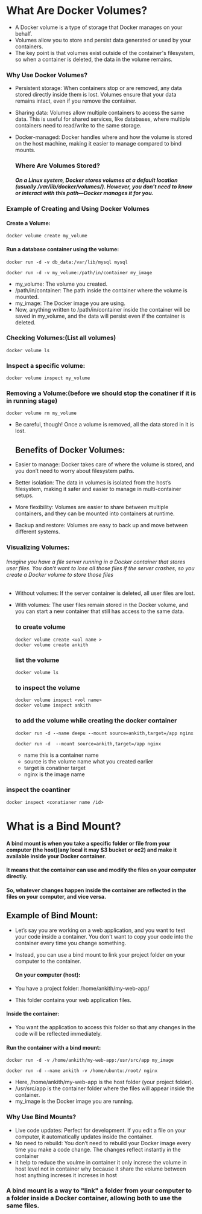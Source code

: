 # What Are Docker Volumes?
- A Docker volume is a type of storage that Docker manages on your behalf.
- Volumes allow you to store and persist data generated or used by your containers.
- The key point is that volumes exist outside of the container's filesystem, so when a container is deleted, the data in the volume remains.

 ### Why Use Docker Volumes?
- Persistent storage: When containers stop or are removed, any data stored directly inside them is lost. Volumes ensure that your data remains intact, even if you remove the container.
- Sharing data: Volumes allow multiple containers to access the same data. This is useful for shared services, like databases, where multiple containers need to read/write to the same storage.
- Docker-managed: Docker handles where and how the volume is stored on the host machine, making it easier to manage compared to bind mounts.

  ### Where Are Volumes Stored?
  ##### On a Linux system, Docker stores volumes at a default location (usually /var/lib/docker/volumes/). However, you don't need to know or interact with this path—Docker manages it for you.

### Example of Creating and Using Docker Volumes
#### Create a Volume:
```
docker volume create my_volume
```
#### Run a database container using the volume:
```
docker run -d -v db_data:/var/lib/mysql mysql
```
```
docker run -d -v my_volume:/path/in/container my_image
```
- my_volume: The volume you created.
- /path/in/container: The path inside the container where the volume is mounted.
- my_image: The Docker image you are using.
- Now, anything written to /path/in/container inside the container will be saved in my_volume, and the data will persist even if the container is deleted.

### Checking Volumes:(List all volumes)
```
docker volume ls
```
### Inspect a specific volume:
```
docker volume inspect my_volume
```
### Removing a Volume:(before we should stop the conatiner if it is in running  stage)
```
docker volume rm my_volume
```
- Be careful, though! Once a volume is removed, all the data stored in it is lost.

   ## Benefits of Docker Volumes:
 - Easier to manage: Docker takes care of where the volume is stored, and you don’t need to worry about filesystem paths.
 - Better isolation: The data in volumes is isolated from the host’s filesystem, making it safer and easier to manage in multi-container setups.
 - More flexibility: Volumes are easier to share between multiple containers, and they can be mounted into containers at runtime.
 - Backup and restore: Volumes are easy to back up and move between different systems.


### Visualizing Volumes:
###### Imagine you have a file server running in a Docker container that stores user files. You don’t want to lose all those files if the server crashes, so you create a Docker volume to store those files

- Without volumes: If the server container is deleted, all user files are lost.
- With volumes: The user files remain stored in the Docker volume, and you can start a new container that still has access to the same data.

  ### to create volume
  ```
  docker volume create <vol name >
  docker volume create ankith
  ```
  ### list the volume
  ```
  docker volume ls
  ```
  ### to inspect the volume
  ```
  docker volume inspect <vol name>
  docker volume inspect ankith
  ```
  ### to add the volume while creating the docker container
  ```
  docker run -d --name deepu --mount source=ankith,target=/app nginx
  
  docker run -d  --mount source=ankith,target=/app nginx
  ```
  - name this is a container name
  - source is the volume name what you created earlier
  - target is conatiner target
  - nginx is the image name 
### inspect the coantiner
 ```
docker inspect <conatianer name /id>
```

# What is a Bind Mount?
#### A bind mount is when you take a specific folder or file from your computer (the host)(any local it may S3 bucket or ec2) and make it available inside your Docker container.
####  It means that the container can use and modify the files on your computer directly.
#### So, whatever changes happen inside the container are reflected in the files on your computer, and vice versa.

## Example of Bind Mount:
- Let’s say you are working on a web application, and you want to test your code inside a container. You don't want to copy your code into the container every time you change something.
- Instead, you can use a bind mount to link your project folder on your computer to the container.


  #### On your computer (host):
- You have a project folder: /home/ankith/my-web-app/
- This folder contains your web application files.

#### Inside the container:
- You want the application to access this folder so that any changes in the code will be reflected immediately.

 #### Run the container with a bind mount:
 ```
docker run -d -v /home/ankith/my-web-app:/usr/src/app my_image
```
```
docker run -d --name ankith -v /home/ubuntu:/root/ nginx
```
- Here, /home/ankith/my-web-app is the host folder (your project folder).
- /usr/src/app is the container folder where the files will appear inside the container.
- my_image is the Docker image you are running.


### Why Use Bind Mounts?
- Live code updates: Perfect for development. If you edit a file on your computer, it automatically updates inside the container.
- No need to rebuild: You don’t need to rebuild your Docker image every time you make a code change. The changes reflect instantly in the container
- it help to reduce the voulme in container it only increse the volume in host level not in container why because it share the volume between host anything increses it increses in host 


### A bind mount is a way to "link" a folder from your computer to a folder inside a Docker container, allowing both to use the same files.
